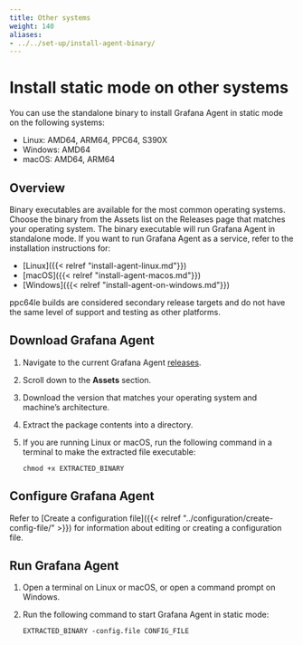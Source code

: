 ```yaml
---
title: Other systems
weight: 140
aliases:
- ../../set-up/install-agent-binary/
---
```


# Install static mode on other systems

You can use the standalone binary to install Grafana Agent in static mode on the following systems:

* Linux: AMD64, ARM64, PPC64, S390X
* Windows: AMD64
* macOS: AMD64, ARM64

## Overview

Binary executables are available for the most common operating systems. Choose the binary from the Assets list on the Releases page that matches your operating system. The binary executable will run Grafana Agent in standalone mode. If you want to run Grafana Agent as a service, refer to the installation instructions for:

* [Linux]({{< relref "install-agent-linux.md"}})
* [macOS]({{< relref "install-agent-macos.md"}})
* [Windows]({{< relref "install-agent-on-windows.md"}})

ppc64le builds are considered secondary release targets and do not have the same level of support and testing as other platforms.

## Download Grafana Agent

1. Navigate to the current Grafana Agent [releases](https://github.com/grafana/agent/releases).
1. Scroll down to the **Assets** section.
1. Download the version that matches your operating system and machine’s architecture.
1. Extract the package contents into a directory.
1. If you are running Linux or macOS, run the following command in a terminal to make the extracted file executable:

   ```shell
   chmod +x EXTRACTED_BINARY
   ```

## Configure Grafana Agent

Refer to [Create a configuration file]({{< relref "../configuration/create-config-file/" >}}) for information about editing or creating a configuration file.

## Run Grafana Agent

1. Open a terminal on Linux or macOS, or open a command prompt on Windows.
1. Run the following command to start Grafana Agent in static mode:

   ```shell
   EXTRACTED_BINARY -config.file CONFIG_FILE
   ```
